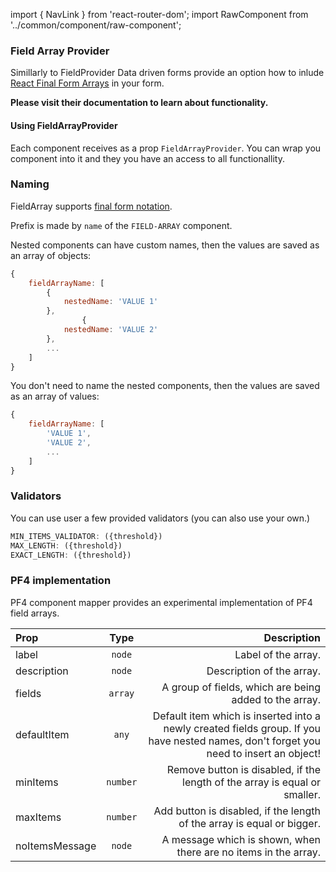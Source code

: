 import { NavLink } from 'react-router-dom';
import RawComponent from '../common/component/raw-component';

### Field Array Provider

Simillarly to <NavLink to='/renderer/field-provider'>FieldProvider</NavLink> Data driven forms provide an option how to inlude <a href='https://github.com/final-form/react-final-form-arrays'>React Final Form Arrays</a> in your form.

<b>Please visit their documentation to learn about functionality.</b>

#### Using FieldArrayProvider

Each component receives as a prop `FieldArrayProvider`. You can wrap you component into it and they you have an access to all functionallity.

<RawComponent source="field-array/form-fields-mapper" />

### Naming

FieldArray supports [final form notation](https://final-form.org/docs/final-form/field-names).

Prefix is made by `name` of the `FIELD-ARRAY` component.

Nested components can have custom names, then the values are saved as an array of objects:

```jsx
{
    fieldArrayName: [
        {
            nestedName: 'VALUE 1'
        },
                {
            nestedName: 'VALUE 2'
        },
        ...
    ]
}
```

You don't need to name the nested components, then the values are saved as an array of values:

```jsx
{
    fieldArrayName: [
        'VALUE 1',
        'VALUE 2',
        ...
    ]
}
```

### Validators

You can use user a few provided validators (you can also use your <NavLink to='/renderer/validators'>own</NavLink>.)

```jsx
MIN_ITEMS_VALIDATOR: ({threshold})
MAX_LENGTH: ({threshold})
EXACT_LENGTH: ({threshold})
```


### PF4 implementation

PF4 component mapper provides an experimental implementation of PF4 field arrays.

|Prop|Type|Description|
|:---|:--:|----------:|
|label|`node`|Label of the array.|
|description|`node`|Description of the array.|
|fields|`array`|A group of fields, which are being added to the array.|
|defaultItem|`any`|Default item which is inserted into a newly created fields group. If you have nested names, don't forget you need to insert an object!|
|minItems|`number`|Remove button is disabled, if the length of the array is equal or smaller.|
|maxItems|`number`|Add button is disabled, if the length of the array is equal or bigger.|
|noItemsMessage|`node`|A message which is shown, when there are no items in the array.|

<RawComponent source="field-array/pf4-demo" />
